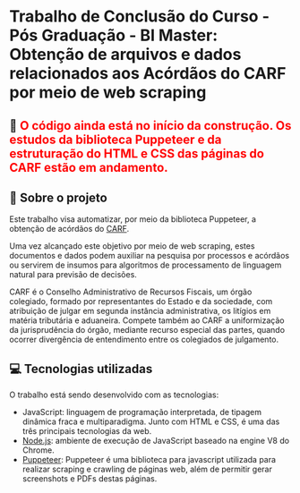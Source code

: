 # Trabalho de Conclusão do Curso - Pós Graduação - BI Master: Obtenção de arquivos e dados relacionados aos Acórdãos do CARF por meio de web scraping

## :construction: <span style="color: red"> O código ainda está no início da construção. Os estudos da biblioteca Puppeteer e da estruturação do HTML e CSS das páginas do CARF estão em andamento.</span>

## :rocket: Sobre o projeto

Este trabalho visa automatizar, por meio da biblioteca Puppeteer, a obtenção de acórdãos do [CARF](http://idg.carf.fazenda.gov.br/).

Uma vez alcançado este objetivo por meio de web scraping, estes documentos e dados podem auxiliar na pesquisa por processos e acórdãos ou servirem de insumos para algoritmos de processamento de linguagem natural para previsão de decisões.

CARF é o Conselho Administrativo de Recursos Fiscais, um órgão colegiado, formado por representantes do Estado e da sociedade, com atribuição de julgar em segunda instância administrativa, os litígios em matéria tributária e aduaneira. Compete também ao CARF a uniformização da jurisprudência do órgão, mediante recurso especial das partes, quando ocorrer divergência de entendimento entre os colegiados de julgamento.

## :computer: Tecnologias utilizadas

O trabalho está sendo desenvolvido com as tecnologias:

- JavaScript: linguagem de programação interpretada, de tipagem dinâmica fraca e multiparadigma. Junto com HTML e CSS, é uma das três principais tecnologias da web.
- [Node.js](https://nodejs.org/): ambiente de execução de JavaScript baseado na engine V8 do Chrome.
- [Puppeteer](https://pptr.dev/): Puppeteer é uma biblioteca para javascript utilizada para realizar scraping e crawling de páginas web, além de permitir gerar screenshots e PDFs destas páginas.
